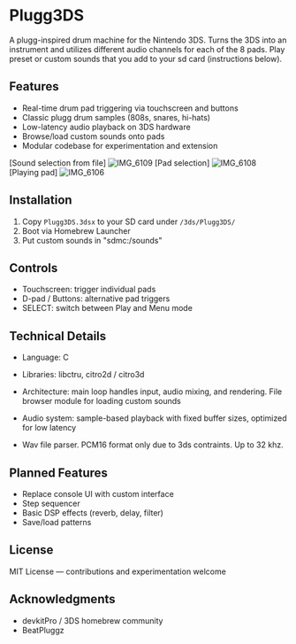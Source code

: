 # Plugg3DS

A plugg-inspired drum machine for the Nintendo 3DS. Turns the 3DS into an instrument and utilizes different audio channels for each of the 8 pads. Play preset or custom sounds that you add to your sd card (instructions below).

## Features
- Real-time drum pad triggering via touchscreen and buttons  
- Classic plugg drum samples (808s, snares, hi-hats)  
- Low-latency audio playback on 3DS hardware
- Browse/load custom sounds onto pads   
- Modular codebase for experimentation and extension
  
[Sound selection from file]
![IMG_6109](https://github.com/user-attachments/assets/4c08195a-0cea-425c-b9c4-3635e212a242)
[Pad selection]
![IMG_6108](https://github.com/user-attachments/assets/7845eb05-8e4b-4584-b723-5016d80be0b4)
[Playing pad]
![IMG_6106](https://github.com/user-attachments/assets/29f844ab-6950-4168-9009-9479b461d381)

## Installation

1. Copy `Plugg3DS.3dsx` to your SD card under `/3ds/Plugg3DS/`  
2. Boot via Homebrew Launcher
3. Put custom sounds in "sdmc:/sounds"

## Controls
- Touchscreen: trigger individual pads  
- D-pad / Buttons: alternative pad triggers
- SELECT: switch between Play and Menu mode

## Technical Details
- Language: C  
- Libraries: libctru, citro2d / citro3d  

- Architecture: main loop handles input, audio mixing, and rendering. File browser module for loading custom sounds  
- Audio system: sample-based playback with fixed buffer sizes, optimized for low latency
- Wav file parser. PCM16 format only due to 3ds contraints. Up to 32 khz.

## Planned Features
- Replace console UI with custom interface
- Step sequencer    
- Basic DSP effects (reverb, delay, filter)  
- Save/load patterns  

## License
MIT License — contributions and experimentation welcome  

## Acknowledgments
- devkitPro / 3DS homebrew community  
- BeatPluggz 
